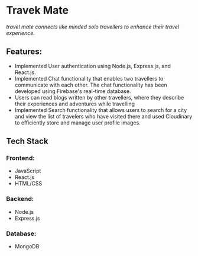 <h1>Travek Mate</h1>
<i>travel mate connects like minded solo travellers to enhance their travel experience.</i>
<h2>Features:</h2>
<ul>
  <li>Implemented User authentication using Node.js, Express.js, and React.js.</li>
  <li>Implemented Chat functionality that enables two travellers to communicate with each other. The chat
functionality has been developed using Firebase's real-time database.
</li>
  <li>Users can read blogs written by other travellers, where they describe their experiences and adventures
while travelling</li>
  <li>Implemented Search functionality that allows users to search for a city and view the list of travelers who
have visited there and used Cloudinary to efficiently store and manage user profile images.</li>
</ul>
<h2>Tech Stack</h2>
<h3>Frontend: </h3>
<ul>
  <li>JavaScript</li>
  <li>React.js</li>
  <li>HTML/CSS</li>
</ul>
<h3>Backend: </h3>
<ul>
  <li>Node.js</li>
  <li>Express.js</li>
</ul>
<h3>Database: </h3>
<ul>
  <li>MongoDB</li>
</ul>
